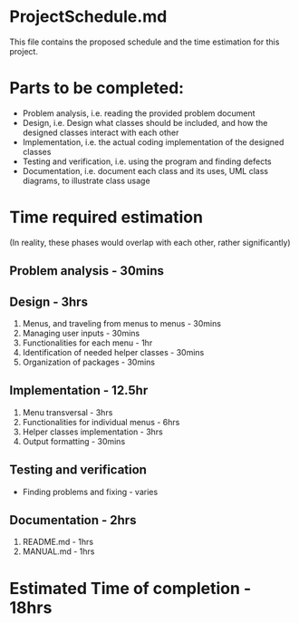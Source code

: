 # ProjectSchedule.md
This file contains the proposed schedule and the time estimation for this project.

# Parts to be completed:
- Problem analysis, i.e. reading the provided problem document
- Design, i.e. Design what classes should be included, and how the designed classes interact with each other
- Implementation, i.e. the actual coding implementation of the designed classes
- Testing and verification, i.e. using the program and finding defects
- Documentation, i.e. document each class and its uses, UML class diagrams, to illustrate class usage

# Time required estimation
(In reality, these phases would overlap with each other, rather significantly)
## Problem analysis - 30mins
## Design - 3hrs
1. Menus, and traveling from menus to menus - 30mins
2. Managing user inputs - 30mins
3. Functionalities for each menu - 1hr
4. Identification of needed helper classes - 30mins
5. Organization of packages - 30mins

## Implementation - 12.5hr
1. Menu transversal - 3hrs
2. Functionalities for individual menus - 6hrs
3. Helper classes implementation - 3hrs
4. Output formatting - 30mins

## Testing and verification
- Finding problems and fixing - varies

## Documentation - 2hrs
1. README.md - 1hrs
2. MANUAL.md - 1hrs

# Estimated Time of completion - 18hrs
